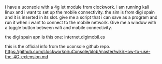 i have a uconsole with a 4g let module from clockwork. i am running kali linux and i want to set up  the mobile connectivity. the sim is from digi spain and it is inserted in its slot. give me a script that i can save as a program and run it when i want to connect to the mobile network. Give me a window with a toggle button between wifi and mobile connectivity. 

the digi spain apn is this one: internet.digimobil.es

this is the official info from the uconsole github repo. 
https://github.com/clockworkpi/uConsole/blob/master/wiki/How-to-use-the-4G-extension.md